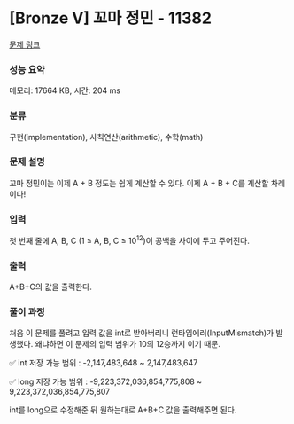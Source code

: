 # [Bronze V] 꼬마 정민 - 11382 

[문제 링크](https://www.acmicpc.net/problem/11382) 

### 성능 요약

메모리: 17664 KB, 시간: 204 ms

### 분류

구현(implementation), 사칙연산(arithmetic), 수학(math)

### 문제 설명

<p>꼬마 정민이는 이제 A + B 정도는 쉽게 계산할 수 있다. 이제 A + B + C를 계산할 차례이다!</p>

### 입력 

 <p>첫 번째 줄에 A, B, C (1 ≤ A, B, C ≤ 10<sup>12</sup>)이 공백을 사이에 두고 주어진다.</p>

### 출력 

 <p>A+B+C의 값을 출력한다.</p>

### 풀이 과정

 <p>처음 이 문제를 풀려고 입력 값을 int로 받아버리니 런타임에러(InputMismatch)가 발생했다. 왜냐하면 이 문제의 입력 범위가 10의 12승까지 이기 때문.
 
 ✅ int 저장 가능 범위 : -2,147,483,648 ~ 2,147,483,647
 
 ✅ long 저장 가능 범위 : -9,223,372,036,854,775,808 ~ 9,223,372,036,854,775,807
 
 int를 long으로 수정해준 뒤 원하는대로 A+B+C 값을 출력해주면 된다. </p>
